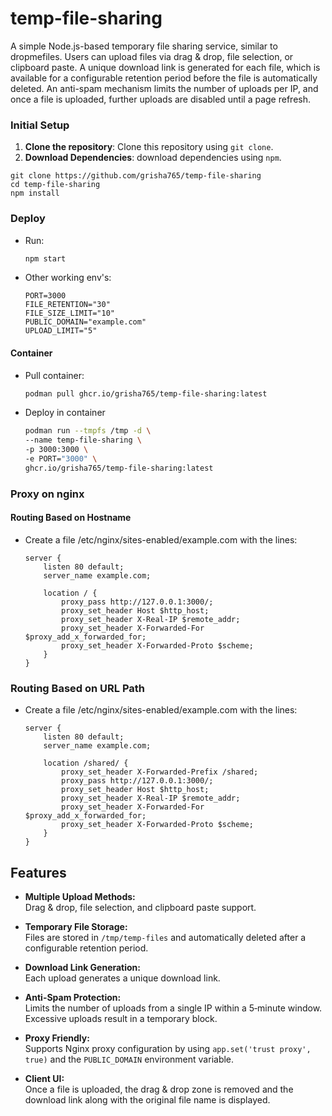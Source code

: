 # temp-file-sharing
A simple Node.js-based temporary file sharing service, similar to dropmefiles. Users can upload files via drag & drop, file selection, or clipboard paste. A unique download link is generated for each file, which is available for a configurable retention period before the file is automatically deleted. An anti-spam mechanism limits the number of uploads per IP, and once a file is uploaded, further uploads are disabled until a page refresh.

### Initial Setup

1. **Clone the repository**: Clone this repository using `git clone`.
2. **Download Dependencies**: download dependencies using `npm`.

```shell
git clone https://github.com/grisha765/temp-file-sharing
cd temp-file-sharing
npm install
```

### Deploy

- Run:
    ```bash
    npm start
    ```

- Other working env's:
    ```env
    PORT=3000
    FILE_RETENTION="30"
    FILE_SIZE_LIMIT="10"
    PUBLIC_DOMAIN="example.com"
    UPLOAD_LIMIT="5"
    ```

#### Container

- Pull container:
    ```bash
    podman pull ghcr.io/grisha765/temp-file-sharing:latest
    ```

- Deploy in container
    ```bash
    podman run --tmpfs /tmp -d \
    --name temp-file-sharing \
    -p 3000:3000 \
    -e PORT="3000" \
    ghcr.io/grisha765/temp-file-sharing:latest
    ```

### Proxy on nginx

#### Routing Based on Hostname

- Create a file /etc/nginx/sites-enabled/example.com with the lines:
    ```nginx
    server {
        listen 80 default;
        server_name example.com;
     
        location / {
            proxy_pass http://127.0.0.1:3000/;
            proxy_set_header Host $http_host;
            proxy_set_header X-Real-IP $remote_addr;
            proxy_set_header X-Forwarded-For $proxy_add_x_forwarded_for;
            proxy_set_header X-Forwarded-Proto $scheme;
        }
    }
    ```

### Routing Based on URL Path

- Create a file /etc/nginx/sites-enabled/example.com with the lines:
    ```nginx
    server {
        listen 80 default;
        server_name example.com;
     
        location /shared/ {
            proxy_set_header X-Forwarded-Prefix /shared;
            proxy_pass http://127.0.0.1:3000/;
            proxy_set_header Host $http_host;
            proxy_set_header X-Real-IP $remote_addr;
            proxy_set_header X-Forwarded-For $proxy_add_x_forwarded_for;
            proxy_set_header X-Forwarded-Proto $scheme;
        }
    }
    ```

## Features

- **Multiple Upload Methods:**  
  Drag & drop, file selection, and clipboard paste support.
  
- **Temporary File Storage:**  
  Files are stored in `/tmp/temp-files` and automatically deleted after a configurable retention period.
  
- **Download Link Generation:**  
  Each upload generates a unique download link.
  
- **Anti-Spam Protection:**  
  Limits the number of uploads from a single IP within a 5‑minute window. Excessive uploads result in a temporary block.
  
- **Proxy Friendly:**  
  Supports Nginx proxy configuration by using `app.set('trust proxy', true)` and the `PUBLIC_DOMAIN` environment variable.

- **Client UI:**  
  Once a file is uploaded, the drag & drop zone is removed and the download link along with the original file name is displayed.
